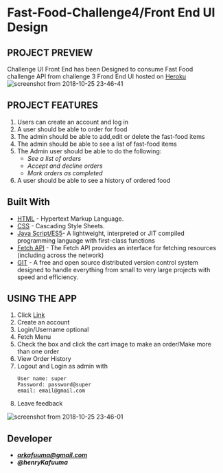 # Fast-Food-Challenge4/Front End UI Design

## PROJECT PREVIEW
Challenge UI Front End has been Designed to consume Fast Food\
challenge API from challenge 3
Frond End UI hosted on [Heroku](https://ffood-ui.herokuapp.com/UI/signup.html)
![screenshot from 2018-10-25 23-46-41](https://user-images.githubusercontent.com/39337548/47531521-8c0b5300-d8b6-11e8-904d-a4d62dd4304f.png)


## PROJECT FEATURES

1. Users can create an account and log in
2. A user should be able to order for food
3. The admin should be able to add,edit or delete the fast-food items
4. The admin should be able to see a list of fast-food items
5. The Admin user should be able to do the following:
    * _See a list of orders_
    * _Accept and decline orders_
    * _Mark orders as completed_
6. A user should be able to see a history of ordered food

## Built With

* [HTML](https://www.w3.org/html/) - Hypertext Markup Language.
* [CSS](https://www.w3.org/Style/CSS/Overview.en.html) - Cascading Style Sheets.
* [Java Script/ES5](https://developer.mozilla.org/bm/docs/Web/JavaScript)- A lightweight, interpreted or JIT compiled programming language with first-class functions
* [Fetch API](https://pip.pypa.io/en/stable/installing/) - The Fetch API provides an interface for fetching resources (including across the network)
* [GIT](https://git-scm.com/) - A free and open source distributed version control system designed to handle everything from small to very large projects with speed and efficiency.

## USING THE APP

1. Click [Link](https://ffood-ui.herokuapp.com/UI/signup.html)
2. Create an account
3. Login/Username optional
4. Fetch Menu
5. Check the box and click the cart image to make an order/Make more than one order
6. View Order History
7. Logout and Login as admin with 
    ```
    User name: super
    Password: password@super
    email: email@gmail.com
    ```
8. Leave feedback

![screenshot from 2018-10-25 23-46-01](https://user-images.githubusercontent.com/39337548/47531711-16ec4d80-d8b7-11e8-9eb2-b94cd775f124.png)


## Developer
- _**arkafuuma@gmail.com**_
- _**@henryKafuuma**_
